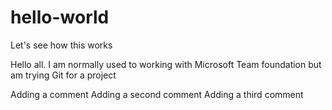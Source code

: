 # hello-world
Let's see how this works

Hello all.  I am normally used to working with Microsoft Team foundation but am trying Git for a project

Adding a comment
Adding a second comment
Adding a third comment

